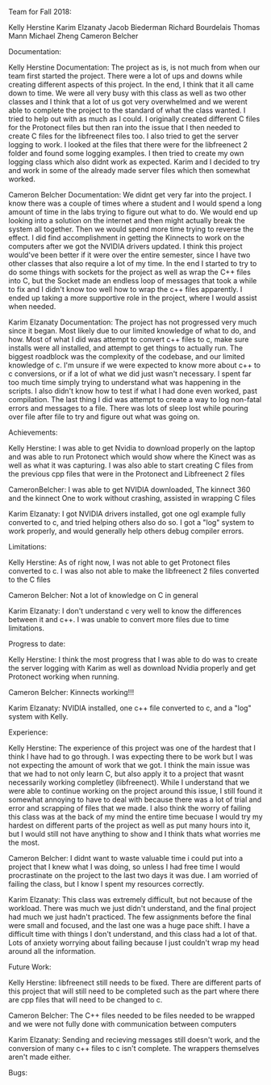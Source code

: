Team for Fall 2018:

Kelly Herstine
Karim Elzanaty
Jacob Biederman
Richard Bourdelais
Thomas Mann
Michael Zheng
Cameron Belcher

Documentation:
	
Kelly Herstine Documentation:
The project as is, is not much from when our team first started the project. There were a lot of ups and downs while
creating different aspects of this project. In the end, I think that it all came down to time. We were all very busy with
this class as well as two other classes and I think that a lot of us got very overwhelmed and we werent able to complete
the project to the standard of what the class wanted. I tried to help out with as much as I could. I originally created 
different C files for the Protonect files but then ran into the issue that I then needed to create C files for the libfreenect 
files too. I also tried to get the server logging to work. I looked at the files that there were for the libfreenect 2 folder
and found some logging examples. I then tried to create my own logging class which also didnt work as expected. Karim and I decided
to try and work in some of the already made server files which then somewhat worked.

Cameron Belcher Documentation:
We didnt get very far into the project. I know there was a couple of times where a student and I would spend a long amount
of time in the labs trying to figure out what to do. We would end up looking into a solution on the internet and then might
actually break the system all together. Then we would spend more time trying to reverse the effect. I did find accomplishment
in getting the Kinnects to work on the computers after we got the NVIDIA drivers updated. I think this project would've
been better if it were over the entire semester, since I have two other classes that also require a lot of my time. In the
end I started to try to do some things with sockets for the project as well as wrap the C++ files into C, but the Socket made
an endless loop of messages that took a while to fix and I didn't know too well how to wrap the c++ files apparently. I
ended up taking a more supportive role in the project, where I would assist when needed.

Karim Elzanaty Documentation:
The project has not progressed very much since it began. Most likely due to our limited knowledge of what to do, and how. 
Most of what I did was attempt to convert c++ files to c, make sure installs were all installed, and attempt to get things
to actually run. The biggest roadblock was the complexity of the codebase, and our limited knowledge of c. I'm unsure if we
were expected to know more about c++ to c conversions, or if a lot of what we did just wasn't necessary. I spent far too 
much time simply trying to understand what was happening in the scripts. I also didn't know how to test if what I had done 
even worked, past compilation. The last thing I did was attempt to create a way to log non-fatal errors and messages to a 
file. There was lots of sleep lost while pouring over file after file to try and figure out what was going on.

Achievements:

Kelly Herstine:
I was able to get Nvidia to download properly on the laptop and was able to run Protonect which would show where the Kinect was 
as well as what it was capturing. I was also able to start creating C files from the previous cpp files that were in the Protonect
and Libfreenect 2 files

CameronBelcher:
I was able to get NVIDIA downloaded, The kinnect 360 and the kinnect One to work without crashing, assisted in wrapping C files

Karim Elzanaty:
I got NVIDIA drivers installed, got one ogl example fully converted to c, and tried helping others also do so. I got a "log" system
to work properly, and would generally help others debug compiler errors. 

Limitations:

Kelly Herstine:
As of right now, I was not able to get Protonect files converted to c. I was also not able to make the libfreenect 2 files converted to 
the C files

Cameron Belcher:
Not a lot of knowledge on C in general

Karim Elzanaty:
I don't understand c very well to know the differences between it and c++. I was unable to convert more files due to time limitations.

Progress to date:

Kelly Herstine:
I think the most progress that I was able to do was to create the server logging with Karim as well as download Nvidia properly and 
get Protonect working when running.

Cameron Belcher:
Kinnects working!!!

Karim Elzanaty:
NVIDIA installed, one c++ file converted to c, and a "log" system with Kelly.

Experience:

Kelly Herstine:
The experience of this project was one of the hardest that I think I have had to go through. I was expecting there to be work but I 
was not expecting the amount of work that we got. I think the main issue was that we had to not only learn C, but also apply it to 
a project that wasnt necessarily working completley (libfreenect). While I understand that we were able to continue working on the project
around this issue, I still found it somewhat annoying to have to deal with because there was a lot of trial and error and scrapping of files
that we made. I also think the worry of failing this class was at the back of my mind the entire time becuase I would try my hardest on
different parts of the project as well as put many hours into it, but I would still not have anything to show and I think thats what worries me the most.

Cameron Belcher:
I didnt want to waste valuable time i could put into a project that I knew what I was doing, so unless I had free time I would 
procrastinate on the project to the last two days it was due. I am worried of failing the class, but I know I spent my resources correctly. 

Karim Elzanaty:
This class was extremely difficult, but not because of the workload. There was much we just didn't understand, and the final project had much we just 
hadn't practiced. The few assignments before the final were small and focused, and the last one was a huge pace shift. I have a difficult time with things
I don't understand, and this class had a lot of that. Lots of anxiety worrying about failing because I just couldn't wrap my head around all the information.

Future Work:

Kelly Herstine:
libfreenect still needs to be fixed. There are different parts of this project that will still need to be completed such as the part where there are
cpp files that will need to be changed to c.

Cameron Belcher:
The C++ files needed to be files needed to be wrapped and we were not fully done with communication between computers

Karim Elzanaty:
Sending and recieving messages still doesn't work, and the conversion of many c++ files to c isn't complete. The wrappers themselves aren't made either.

Bugs:



